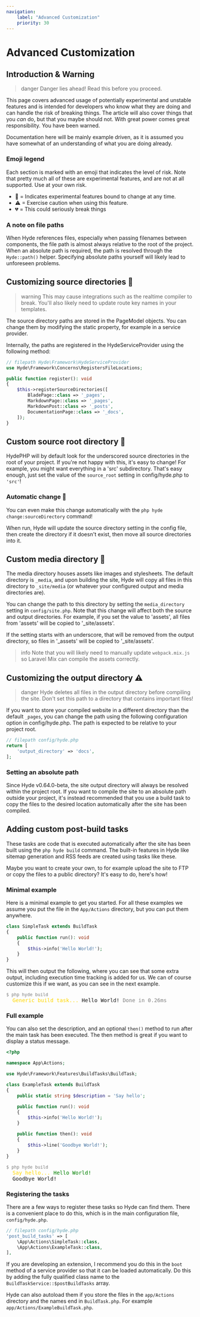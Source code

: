 ```yaml
---
navigation:
    label: "Advanced Customization"
    priority: 30
---
```


# Advanced Customization

## Introduction & Warning

>danger Danger lies ahead! Read this before you proceed.

This page covers advanced usage of potentially experimental and unstable features and is intended for developers
who know what they are doing and can handle the risk of breaking things. The article will also cover things
that you _can_ do, but that you maybe should not. With great power comes great responsibility. You have been warned.

Documentation here will be mainly example driven, as it is assumed you have somewhat of an understanding of what you are doing already.

### Emoji legend
Each section is marked with an emoji that indicates the level of risk. Note that pretty much all of these
are experimental features, and are not at all supported. Use at your own risk.

- 🧪 = Indicates experimental features bound to change at any time.
- ⚠ = Exercise caution when using this feature.
- 💔 = This could seriously break things

### A note on file paths

When Hyde references files, especially when passing filenames between components, the file path is almost always relative to the root of the project. When an absolute path is required, the path is resolved through the `Hyde::path()` helper. Specifying absolute paths yourself will likely lead to unforeseen problems.

## Customizing source directories 🧪

>warning This may cause integrations such as the realtime compiler to break. You'll also likely need to update route key names in your templates.

The source directory paths are stored in the PageModel objects. 
You can change them by modifying the static property, for example in a service provider.

Internally, the paths are registered in the HydeServiceProvider using the following method:

```php
// filepath Hyde\Framework\HydeServiceProvider
use Hyde\Framework\Concerns\RegistersFileLocations;

public function register(): void
{
    $this->registerSourceDirectories([
        BladePage::class => '_pages',
        MarkdownPage::class => '_pages',
        MarkdownPost::class => '_posts',
        DocumentationPage::class => '_docs',
    ]);
}
```

## Custom source root directory 🧪

HydePHP will by default look for the underscored source directories in the root of your project.
If you're not happy with this, it's easy to change! For example, you might want everything in a 'src'
subdirectory. That's easy enough, just set the value of the `source_root` setting in config/hyde.php to `'src'`!

### Automatic change 🧪
You can even make this change automatically with the `php hyde change:sourceDirectory` command!

When run, Hyde will update the source directory setting in the config file, then create the directory if it doesn't exist, then move all source directories into it.

## Custom media directory 🧪

The media directory houses assets like images and stylesheets. The default directory is `_media`, and upon building the site, 
Hyde will copy all files in this directory to `_site/media` (or whatever your configured output and media directories are).

You can change the path to this directory by setting the `media_directory` setting in `config/site.php`.
Note that this change will affect both the source and output directories. For example, if you set the value to 'assets',
all files from 'assets' will be copied to '_site/assets'.

If the setting starts with an underscore, that will be removed from the output directory, so files in '_assets' will be copied to '_site/assets'.

>info Note that you will likely need to manually update `webpack.mix.js` so Laravel Mix can compile the assets correctly.

## Customizing the output directory ⚠

>danger Hyde deletes all files in the output directory before compiling the site. Don't set this path to a directory that contains important files!

If you want to store your compiled website in a different directory than
the default `_pages`, you can change the path using the following configuration option in config/hyde.php. The path is expected to be relative to your project root.

```php
// filepath config/hyde.php
return [
    'output_directory' => 'docs',
];
```

### Setting an absolute path

Since Hyde v0.64.0-beta, the site output directory will always be resolved within the project root. If you want to compile the site to an absolute path outside your project, it's instead recommended that you use a build task to copy the files to the desired location automatically after the site has been compiled. 

## Adding custom post-build tasks

These tasks are code that is executed automatically after the site has been built using the `php hyde build` command. The built-in features in Hyde like sitemap generation and RSS feeds are created using tasks like these.

Maybe you want to create your own, to for example upload the site to FTP or copy the files to a public directory? It's easy to do, here's how!

### Minimal example

Here is a minimal example to get you started. For all these examples we assume you put the file in the `App/Actions` directory, but you can put them anywhere.

```php
class SimpleTask extends BuildTask
{
    public function run(): void
    {
        $this->info('Hello World!');
    }
}
```

This will then output the following, where you can see that some extra output, including execution time tracking is added for us. We can of course customize this if we want, as you can see in the next example.

<pre>
<small style="color: gray">$ php hyde build</small>
  <span style="color: gold">Generic build task...</span> Hello World! <span style="color: gray">Done in 0.26ms</span>
</pre>


### Full example

You can also set the description, and an optional `then()` method to run after the main task has been executed. The then method is great if you want to display a status message.

```php
<?php

namespace App\Actions;

use Hyde\Framework\Features\BuildTasks\BuildTask;

class ExampleTask extends BuildTask
{
    public static string $description = 'Say hello';

    public function run(): void
    {
        $this->info('Hello World!');
    }

    public function then(): void
    {
		$this->line('Goodbye World!');
    }
}
```

<pre>
<small style="color: gray">$ php hyde build</small>
  <span style="color: gold">Say hello...</span> <span style="color: green">Hello World!</span>
  Goodbye World!
</pre>


### Registering the tasks

There are a few ways to register these tasks so Hyde can find them. There is a convenient place to do this, which is in the main configuration file, `config/hyde.php`.

```php
// filepath config/hyde.php
'post_build_tasks' => [
    \App\Actions\SimpleTask::class,
    \App\Actions\ExampleTask::class,
],
```

If you are developing an extension, I recommend you do this in the `boot` method of a service provider so that it can be loaded automatically. Do this by adding the fully qualified class name to the `BuildTaskService::$postBuildTasks` array.

Hyde can also autoload them if you store the files in the `app/Actions` directory and the names end in `BuildTask.php`. For example `app/Actions/ExampleBuildTask.php`.
